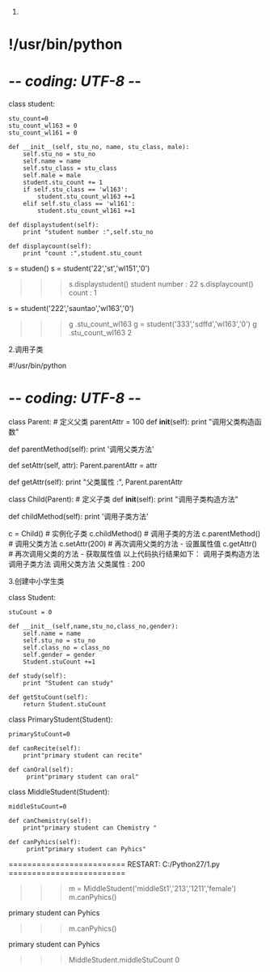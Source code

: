 
1.
# !/usr/bin/python
# -*- coding: UTF-8 -*-


class student:

    stu_count=0
    stu_count_wl163 = 0
    stu_count_wl161 = 0

    def __init__(self, stu_no, name, stu_class, male):
        self.stu_no = stu_no
        self.name = name
        self.stu_class = stu_class
        self.male = male
        student.stu_count += 1
        if self.stu_class == 'wl163':
            student.stu_count_wl163 +=1
        elif self.stu_class == 'wl161':
            student.stu_count_wl161 +=1

    def displaystudent(self):
        print "student number :",self.stu_no

    def displaycount(self):
        print "count :",student.stu_count



s = studen()
s = student('22','st','wl151','0')
>>> s.displaystudent()
student number : 22
>>> s.displaycount()
count : 1

s = student('222','sauntao','wl163','0')
>>> g .stu_count_wl163
g = student('333','sdffd','wl163','0')
>>> g .stu_count_wl163
2




2.调用子类

#!/usr/bin/python
# -*- coding: UTF-8 -*-
 
class Parent:        # 定义父类
   parentAttr = 100
   def __init__(self):
      print "调用父类构造函数"
 
   def parentMethod(self):
      print '调用父类方法'
 
   def setAttr(self, attr):
      Parent.parentAttr = attr
 
   def getAttr(self):
      print "父类属性 :", Parent.parentAttr
 
class Child(Parent): # 定义子类
   def __init__(self):
      print "调用子类构造方法"
 
   def childMethod(self):
      print '调用子类方法'
 
c = Child()          # 实例化子类
c.childMethod()      # 调用子类的方法
c.parentMethod()     # 调用父类方法
c.setAttr(200)       # 再次调用父类的方法 - 设置属性值
c.getAttr()          # 再次调用父类的方法 - 获取属性值
以上代码执行结果如下：
调用子类构造方法
调用子类方法
调用父类方法
父类属性 : 200


3.创建中小学生类

class Student:

    stuCount = 0

    def __init__(self,name,stu_no,class_no,gender):
        self.name = name
        self.stu_no = stu_no
        self.class_no = class_no
        self.gender = gender
        Student.stuCount +=1

    def study(self):
        print "Student can study"

    def getStuCount(self):
        return Student.stuCount

class PrimaryStudent(Student):

    primaryStuCount=0

    def canRecite(self):
        print"primary student can recite"

    def canOral(self):
         print"primary student can oral"


class MiddleStudent(Student):

    middleStuCount=0

    def canChemistry(self):
        print"primary student can Chemistry "

    def canPyhics(self):
         print"primary student can Pyhics"
         
        
========================= RESTART: C:/Python27/1.py =========================

>>> m = MiddleStudent('middleSt1','213','1211','female')
>>> m.canPyhics()

primary student can Pyhics

>>> m.canPyhics()

primary student can Pyhics

>>> MiddleStudent.middleStuCount
0
>>> 


